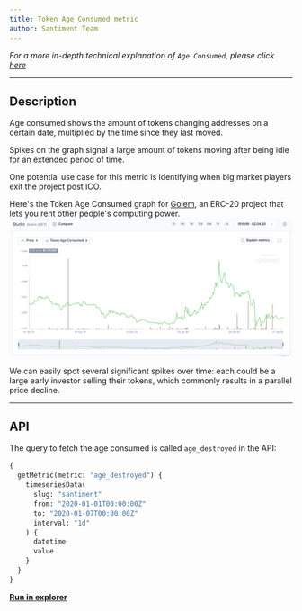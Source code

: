 ```yaml
---
title: Token Age Consumed metric
author: Santiment Team
---
```


_For a more in-depth technical explanation of `Age Consumed`, please click_ [_here_](/metrics/age-consumed/age-consumed-technical)

---

## Description

Age consumed shows the amount of tokens changing addresses on a certain date, multiplied by the time since they last moved.

Spikes on the graph signal a large amount of tokens moving after being idle for an extended period of time.

One potential use case for this metric is identifying when big market players exit the project post ICO.

Here's the Token Age Consumed graph for [Golem](https://golem.network/), an ERC-20 project that lets you rent other people's computing power.
![golem-age-consumed](golem-age-consumed.png)

We can easily spot several significant spikes over time: each could be a large early investor selling their tokens, which commonly results in a parallel price decline.

---

## API

The query to fetch the age consumed is called `age_destroyed` in the API:

```graphql
{
  getMetric(metric: "age_destroyed") {
    timeseriesData(
      slug: "santiment"
      from: "2020-01-01T00:00:00Z"
      to: "2020-01-07T00:00:00Z"
      interval: "1d"
    ) {
      datetime
      value
    }
  }
}
```

[**Run in explorer**](<https://api.santiment.net/graphiql?query=%7B%0A%20%20getMetric(metric%3A%20%22age_destroyed%22)%20%7B%0A%20%20%20%20timeseriesData(%0A%20%20%20%20%20%20slug%3A%20%22santiment%22%0A%20%20%20%20%20%20from%3A%20%222020-01-01T00%3A00%3A00Z%22%0A%20%20%20%20%20%20to%3A%20%222020-01-07T00%3A00%3A00Z%22%0A%20%20%20%20%20%20interval%3A%20%221d%22)%20%7B%0A%20%20%20%20%20%20%20%20datetime%0A%20%20%20%20%20%20%20%20value%0A%20%20%20%20%7D%0A%20%20%7D%0A%7D%0A>)
